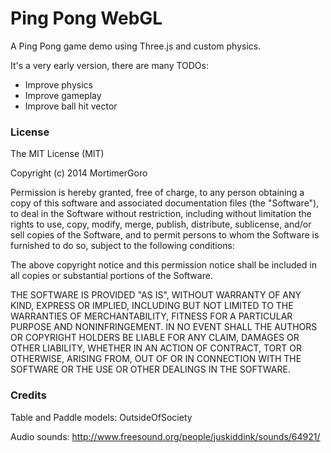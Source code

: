 Ping Pong WebGL
=============

A Ping Pong game demo using Three.js and custom physics.

It's a very early version, there are many TODOs:
* Improve physics
* Improve gameplay
* Improve ball hit vector

### License

The MIT License (MIT)

Copyright (c) 2014 MortimerGoro

Permission is hereby granted, free of charge, to any person obtaining a copy of
this software and associated documentation files (the "Software"), to deal in
the Software without restriction, including without limitation the rights to
use, copy, modify, merge, publish, distribute, sublicense, and/or sell copies of
the Software, and to permit persons to whom the Software is furnished to do so,
subject to the following conditions:

The above copyright notice and this permission notice shall be included in all
copies or substantial portions of the Software.

THE SOFTWARE IS PROVIDED "AS IS", WITHOUT WARRANTY OF ANY KIND, EXPRESS OR
IMPLIED, INCLUDING BUT NOT LIMITED TO THE WARRANTIES OF MERCHANTABILITY, FITNESS
FOR A PARTICULAR PURPOSE AND NONINFRINGEMENT. IN NO EVENT SHALL THE AUTHORS OR
COPYRIGHT HOLDERS BE LIABLE FOR ANY CLAIM, DAMAGES OR OTHER LIABILITY, WHETHER
IN AN ACTION OF CONTRACT, TORT OR OTHERWISE, ARISING FROM, OUT OF OR IN
CONNECTION WITH THE SOFTWARE OR THE USE OR OTHER DEALINGS IN THE SOFTWARE.


### Credits

Table and Paddle models: OutsideOfSociety

Audio sounds: http://www.freesound.org/people/juskiddink/sounds/64921/
